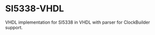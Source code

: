 SI5338-VHDL
===========

VHDL implementation for SI5338 in VHDL with parser for ClockBuilder support.
